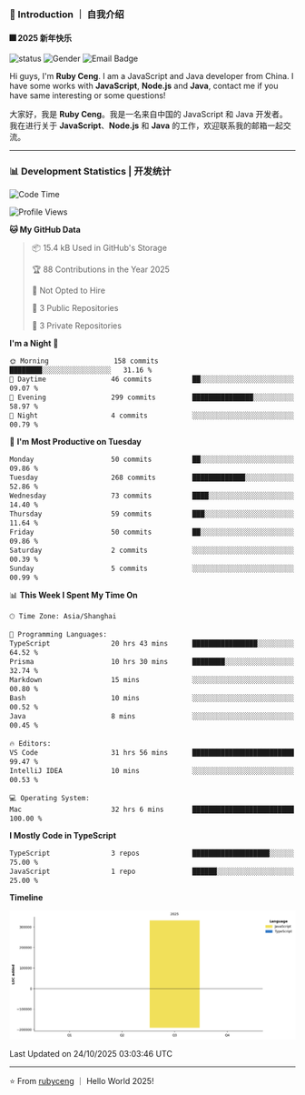 ### 👋 Introduction ｜ 自我介绍

#### 🎆 2025 新年快乐

![status](https://img.shields.io/badge/status-up-brightgreen)  ![Gender](https://img.shields.io/badge/gender-%F0%9F%A4%B5-lightgrey)  ![Email Badge](https://img.shields.io/badge/Email-rubyceng0326@gmail.com-blue?style=flat-square&logo=gmail&logoColor=white)

Hi guys, I'm **Ruby Ceng**. I am a JavaScript and Java developer from China.
I have some works with **JavaScript**, **Node.js** and **Java**, contact me if you have same interesting or some questions!

大家好，我是 **Ruby Ceng**。我是一名来自中国的 JavaScript 和 Java 开发者。
我在进行关于 **JavaScript**、**Node.js** 和 **Java** 的工作，欢迎联系我的邮箱一起交流。

---

### 📊 Development Statistics | 开发统计

<!--START_SECTION:waka-->
![Code Time](http://img.shields.io/badge/Code%20Time-563%20hrs%2058%20mins-blue)

![Profile Views](http://img.shields.io/badge/Profile%20Views-0-blue)

**🐱 My GitHub Data** 

> 📦 15.4 kB Used in GitHub's Storage 
 > 
> 🏆 88 Contributions in the Year 2025
 > 
> 🚫 Not Opted to Hire
 > 
> 📜 3 Public Repositories 
 > 
> 🔑 3 Private Repositories 
 > 
**I'm a Night 🦉** 

```text
🌞 Morning                158 commits         ████████░░░░░░░░░░░░░░░░░   31.16 % 
🌆 Daytime                46 commits          ██░░░░░░░░░░░░░░░░░░░░░░░   09.07 % 
🌃 Evening                299 commits         ███████████████░░░░░░░░░░   58.97 % 
🌙 Night                  4 commits           ░░░░░░░░░░░░░░░░░░░░░░░░░   00.79 % 
```
📅 **I'm Most Productive on Tuesday** 

```text
Monday                   50 commits          ██░░░░░░░░░░░░░░░░░░░░░░░   09.86 % 
Tuesday                  268 commits         █████████████░░░░░░░░░░░░   52.86 % 
Wednesday                73 commits          ████░░░░░░░░░░░░░░░░░░░░░   14.40 % 
Thursday                 59 commits          ███░░░░░░░░░░░░░░░░░░░░░░   11.64 % 
Friday                   50 commits          ██░░░░░░░░░░░░░░░░░░░░░░░   09.86 % 
Saturday                 2 commits           ░░░░░░░░░░░░░░░░░░░░░░░░░   00.39 % 
Sunday                   5 commits           ░░░░░░░░░░░░░░░░░░░░░░░░░   00.99 % 
```


📊 **This Week I Spent My Time On** 

```text
🕑︎ Time Zone: Asia/Shanghai

💬 Programming Languages: 
TypeScript               20 hrs 43 mins      ████████████████░░░░░░░░░   64.52 % 
Prisma                   10 hrs 30 mins      ████████░░░░░░░░░░░░░░░░░   32.74 % 
Markdown                 15 mins             ░░░░░░░░░░░░░░░░░░░░░░░░░   00.80 % 
Bash                     10 mins             ░░░░░░░░░░░░░░░░░░░░░░░░░   00.52 % 
Java                     8 mins              ░░░░░░░░░░░░░░░░░░░░░░░░░   00.45 % 

🔥 Editors: 
VS Code                  31 hrs 56 mins      █████████████████████████   99.47 % 
IntelliJ IDEA            10 mins             ░░░░░░░░░░░░░░░░░░░░░░░░░   00.53 % 

💻 Operating System: 
Mac                      32 hrs 6 mins       █████████████████████████   100.00 % 
```

**I Mostly Code in TypeScript** 

```text
TypeScript               3 repos             ███████████████████░░░░░░   75.00 % 
JavaScript               1 repo              ██████░░░░░░░░░░░░░░░░░░░   25.00 % 
```



**Timeline**

![Lines of Code chart](https://raw.githubusercontent.com/rubyceng/rubyceng/main/assets/bar_graph.png)


 Last Updated on 24/10/2025 03:03:46 UTC
<!--END_SECTION:waka-->

---

⭐️ From [rubyceng](https://github.com/rubyceng) ｜ Hello World 2025!
